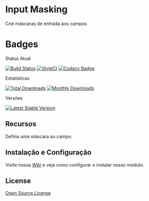 # Input Masking

Crie máscaras de entrada aos campos

# Badges

Status Atual

[![Build Status](https://app.travis-ci.com/elisei/input-masking.svg?branch=Magento%402.3)](https://app.travis-ci.com/elisei/input-masking)
[![StyleCI](https://github.styleci.io/repos/432330655/shield?branch=Magento@2.3)](https://github.styleci.io/repos/432330655?branch=Magento@2.3)
[![Codacy Badge](https://app.codacy.com/project/badge/Grade/939d6dc3ac134fb384b67075bda95022)](https://www.codacy.com/gh/elisei/input-masking/dashboard?utm_source=github.com&amp;utm_medium=referral&amp;utm_content=elisei/input-masking&amp;utm_campaign=Badge_Grade)

Estatísticas

[![Total Downloads](https://poser.pugx.org/o2ti/input-masking/downloads)](https://packagist.org/packages/o2ti/input-masking)
[![Monthly Downloads](https://poser.pugx.org/o2ti/input-masking/d/monthly)](https://packagist.org/packages/o2ti/input-masking)

Versões

[![Latest Stable Version](https://poser.pugx.org/o2ti/input-masking/v/stable)](https://packagist.org/packages/o2ti/input-masking)

## Recursos

Defina uma máscara ao campo.

## Instalação e Configuração

Visite nossa [Wiki](wiki) e veja como configurar e instalar nosso módulo.

## License

[Open Source License](LICENSE.txt)
